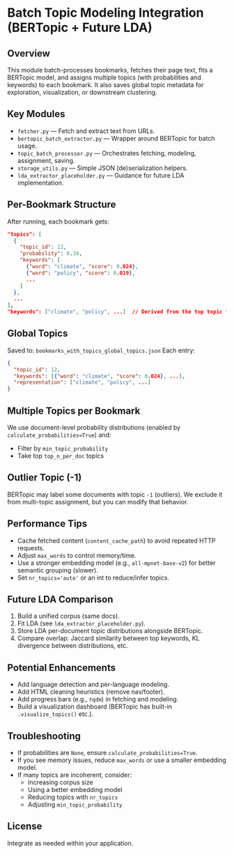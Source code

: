 # Batch Topic Modeling Integration (BERTopic + Future LDA)

## Overview
This module batch-processes bookmarks, fetches their page text, fits a BERTopic model, and assigns multiple topics (with probabilities and keywords) to each bookmark. It also saves global topic metadata for exploration, visualization, or downstream clustering.

## Key Modules
- `fetcher.py` — Fetch and extract text from URLs.
- `bertopic_batch_extractor.py` — Wrapper around BERTopic for batch usage.
- `topic_batch_processor.py` — Orchestrates fetching, modeling, assignment, saving.
- `storage_utils.py` — Simple JSON (de)serialization helpers.
- `lda_extractor_placeholder.py` — Guidance for future LDA implementation.

## Per-Bookmark Structure
After running, each bookmark gets:
```json
"topics": [
  {
    "topic_id": 12,
    "probability": 0.34,
    "keywords": [
      {"word": "climate", "score": 0.024},
      {"word": "policy", "score": 0.019},
      ...
    ]
  },
  ...
],
"keywords": ["climate", "policy", ...]  // Derived from the top topic for convenience
```

## Global Topics
Saved to: `bookmarks_with_topics_global_topics.json`
Each entry:
```json
{
  "topic_id": 12,
  "keywords": [{"word": "climate", "score": 0.024}, ...],
  "representation": ["climate", "policy", ...]
}
```

## Multiple Topics per Bookmark
We use document-level probability distributions (enabled by `calculate_probabilities=True`) and:
- Filter by `min_topic_probability`
- Take top `top_n_per_doc` topics

## Outlier Topic (-1)
BERTopic may label some documents with topic `-1` (outliers). We exclude it from multi-topic assignment, but you can modify that behavior.

## Performance Tips
- Cache fetched content (`content_cache_path`) to avoid repeated HTTP requests.
- Adjust `max_words` to control memory/time.
- Use a stronger embedding model (e.g., `all-mpnet-base-v2`) for better semantic grouping (slower).
- Set `nr_topics='auto'` or an int to reduce/infer topics.

## Future LDA Comparison
1. Build a unified corpus (same docs).
2. Fit LDA (see `lda_extractor_placeholder.py`).
3. Store LDA per-document topic distributions alongside BERTopic.
4. Compare overlap: Jaccard similarity between top keywords, KL divergence between distributions, etc.

## Potential Enhancements
- Add language detection and per-language modeling.
- Add HTML cleaning heuristics (remove nav/footer).
- Add progress bars (e.g., `tqdm`) in fetching and modeling.
- Build a visualization dashboard (BERTopic has built-in `.visualize_topics()` etc.).

## Troubleshooting
- If probabilities are `None`, ensure `calculate_probabilities=True`.
- If you see memory issues, reduce `max_words` or use a smaller embedding model.
- If many topics are incoherent, consider:
  - Increasing corpus size
  - Using a better embedding model
  - Reducing topics with `nr_topics`
  - Adjusting `min_topic_probability`

## License
Integrate as needed within your application.